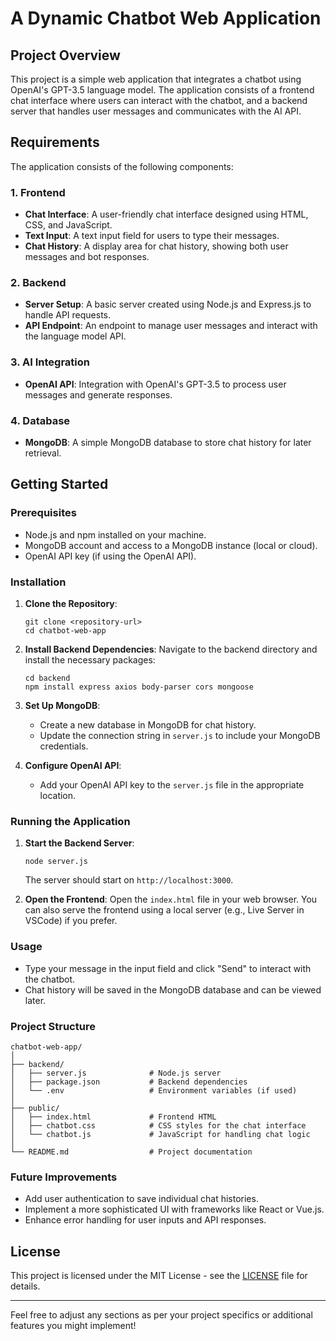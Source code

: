 
# A Dynamic Chatbot Web Application

## Project Overview
This project is a simple web application that integrates a chatbot using OpenAI's GPT-3.5 language model. The application consists of a frontend chat interface where users can interact with the chatbot, and a backend server that handles user messages and communicates with the AI API.

## Requirements
The application consists of the following components:

### 1. Frontend
- **Chat Interface**: A user-friendly chat interface designed using HTML, CSS, and JavaScript.
- **Text Input**: A text input field for users to type their messages.
- **Chat History**: A display area for chat history, showing both user messages and bot responses.

### 2. Backend
- **Server Setup**: A basic server created using Node.js and Express.js to handle API requests.
- **API Endpoint**: An endpoint to manage user messages and interact with the language model API.

### 3. AI Integration
- **OpenAI API**: Integration with OpenAI's GPT-3.5 to process user messages and generate responses.

### 4. Database
- **MongoDB**: A simple MongoDB database to store chat history for later retrieval.

## Getting Started

### Prerequisites
- Node.js and npm installed on your machine.
- MongoDB account and access to a MongoDB instance (local or cloud).
- OpenAI API key (if using the OpenAI API).

### Installation

1. **Clone the Repository**:
   ```
   git clone <repository-url>
   cd chatbot-web-app
   ```

2. **Install Backend Dependencies**:
   Navigate to the backend directory and install the necessary packages:
   ```
   cd backend
   npm install express axios body-parser cors mongoose
   ```

3. **Set Up MongoDB**:
   - Create a new database in MongoDB for chat history.
   - Update the connection string in `server.js` to include your MongoDB credentials.

4. **Configure OpenAI API**:
   - Add your OpenAI API key to the `server.js` file in the appropriate location.

### Running the Application

1. **Start the Backend Server**:
   ```
   node server.js
   ```
   The server should start on `http://localhost:3000`.

2. **Open the Frontend**:
   Open the `index.html` file in your web browser. You can also serve the frontend using a local server (e.g., Live Server in VSCode) if you prefer.

### Usage
- Type your message in the input field and click "Send" to interact with the chatbot.
- Chat history will be saved in the MongoDB database and can be viewed later.

### Project Structure
```
chatbot-web-app/
│
├── backend/
│   ├── server.js              # Node.js server
│   ├── package.json           # Backend dependencies
│   └── .env                   # Environment variables (if used)
│
├── public/
│   ├── index.html             # Frontend HTML
│   ├── chatbot.css            # CSS styles for the chat interface
│   └── chatbot.js             # JavaScript for handling chat logic
│
└── README.md                  # Project documentation
```

### Future Improvements
- Add user authentication to save individual chat histories.
- Implement a more sophisticated UI with frameworks like React or Vue.js.
- Enhance error handling for user inputs and API responses.

## License
This project is licensed under the MIT License - see the [LICENSE](LICENSE) file for details.

---

Feel free to adjust any sections as per your project specifics or additional features you might implement!
